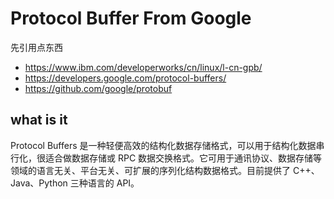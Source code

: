 # Protocol Buffer From Google


先引用点东西
- https://www.ibm.com/developerworks/cn/linux/l-cn-gpb/
- https://developers.google.com/protocol-buffers/
- https://github.com/google/protobuf


## what is it
 
Protocol Buffers 是一种轻便高效的结构化数据存储格式，可以用于结构化数据串行化，很适合做数据存储或 RPC 数据交换格式。它可用于通讯协议、数据存储等领域的语言无关、平台无关、可扩展的序列化结构数据格式。目前提供了 C++、Java、Python 三种语言的 API。
